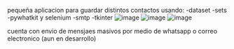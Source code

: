 pequeña aplicacion para guardar distintos contactos usando:
  -dataset
  -sets
  -pywhatkit y selenium
  -smtp
  -tkinter
![image](https://github.com/user-attachments/assets/f7305c08-9de9-43cc-bbf3-c739b035134d)
![image](https://github.com/user-attachments/assets/7b221235-c183-402e-a93d-cbdbb189c719)
![image](https://github.com/user-attachments/assets/5650b300-d463-4f1f-938c-4662a35008cf)


cuenta con envio de mensjaes masivos por medio de whatsapp o correo electronico (aun en desarrollo)
